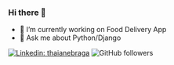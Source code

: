### Hi there 👋
- 🔭 I’m currently working on Food Delivery App
- 💬 Ask me about Python/Django

[![Linkedin: thaianebraga](https://img.shields.io/badge/-amarjot-blue?style=flat-square&logo=Linkedin&logoColor=white&link=https://www.linkedin.com/in/amarjotsingh21/)](https://www.linkedin.com/in/amarjotsingh21/)
![GitHub followers](https://img.shields.io/github/followers/AmarjotSingh21?label=Follow&style=social)

<!--
**AmarjotSingh21/AmarjotSingh21** is a ✨ _special_ ✨ repository because its `README.md` (this file) appears on your GitHub profile.

Here are some ideas to get you started:

- 🔭 I’m currently working on ...
- 🌱 I’m currently learning ...
- 👯 I’m looking to collaborate on ...
- 🤔 I’m looking for help with ...
- 💬 Ask me about ...
- 📫 How to reach me: ...
- 😄 Pronouns: ...
- ⚡ Fun fact: ...
-->
